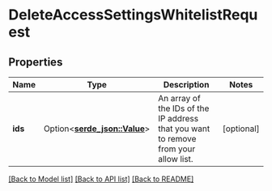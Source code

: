 # DeleteAccessSettingsWhitelistRequest

## Properties

Name | Type | Description | Notes
------------ | ------------- | ------------- | -------------
**ids** | Option<[**serde_json::Value**](.md)> | An array of the IDs of the IP address that you want to remove from your allow list. | [optional]

[[Back to Model list]](../README.md#documentation-for-models) [[Back to API list]](../README.md#documentation-for-api-endpoints) [[Back to README]](../README.md)


